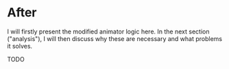 # After

I will firstly present the modified animator logic here. In the next section ("analysis"), I will then discuss why these are necessary and what problems it solves.

TODO